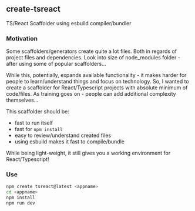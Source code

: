 ## create-tsreact
TS/React Scaffolder using esbuild compiler/bundler

### Motivation
Some scaffolders/generators create quite a lot files. Both in regards of project files and dependencies.
Look into size of node_modules folder - after using some of popular scaffolders...

While this, potentially, expands available functionality - it makes harder for
people to learn/understand things and focus on technology. So, I wanted to create a scaffolder
for React/Typescript projects with absolute minimum of code/files. As training goes on - people can add additional complexity themselves...

This scaffolder should be:
- fast to run itself
- fast for `npm install`
- easy to review/understand created files
- using esbuild makes it fast to compile/bundle

While being light-weight, it still gives you a working environment for React/Typescript!

### Use

```sh
npm create tsreact@latest <appname>
cd <appname>
npm install
npm run dev
```
